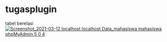 # tugasplugin
tabel berelasi
[
![Screenshot_2021-03-12 localhost localhost Data_mahasiswa mahasiswa phpMyAdmin 5 0 4](https://user-images.githubusercontent.com/56463744/110959206-0ce02200-8380-11eb-8361-7f37724c0424.png)
](url)

